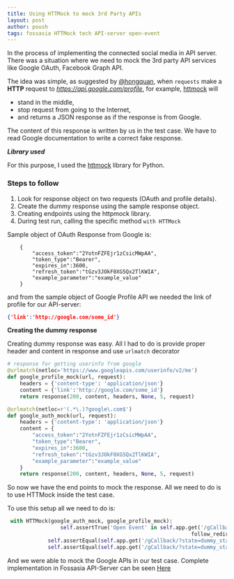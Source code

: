 ```yaml
---
title: Using HTTMock to mock 3rd Party APIs
layout: post
author: poush
tags: fossasia HTTMock tech API-server open-event
---
```


In the process of implementing the connected social media in API server. There was a situation where we need to mock the 3rd party API services like Google OAuth, Facebook Graph API.

The idea was simple, as suggested by  [@hongquan](https://github.com/hongquan),  when ```requests``` make a __HTTP__ request to _https://api.google.com/profile_, for example, [httmock](https://github.com/patrys/httmock) will

- stand in the middle,
- stop request from going to the Internet,
- and returns a JSON response as if the response is from Google.


The content of this response is written by us in the test case. We have to read Google documentation to write a correct fake response.

__*Library used*__

For this purpose, I used the [httmock](https://github.com/patrys/httmock) library for Python.

### Steps to follow

1. Look for response object on two requests (OAuth and profile details).
2. Create the dummy response using the sample response object.
3. Creating endpoints using the httpmock library.
4. During test run, calling the specific method ```with HTTMock```

Sample object of OAuth Response from Google is:
```
    {
        "access_token":"2YotnFZFEjr1zCsicMWpAA",
        "token_type":"Bearer",
        "expires_in":3600,
        "refresh_token":"tGzv3JOkF0XG5Qx2TlKWIA",
        "example_parameter":"example_value"
    }
```

and from the sample object of Google Profile API we needed the link of profile for our API-server:
```JSON
{'link':'http://google.com/some_id'}
```

__Creating the dummy response__

Creating dummy response was easy. All I had to do is provide proper header and content in response and use ```urlmatch``` decorator

```python
# response for getting userinfo from google
@urlmatch(netloc='https://www.googleapis.com/userinfo/v2/me')
def google_profile_mock(url, request):
    headers = {'content-type': 'application/json'}
    content = {'link':'http://google.com/some_id'}
    return response(200, content, headers, None, 5, request)

@urlmatch(netloc=r'(.*\.)?google\.com$')
def google_auth_mock(url, request):
    headers = {'content-type': 'application/json'}
    content = {
        "access_token":"2YotnFZFEjr1zCsicMWpAA",
        "token_type":"Bearer",
        "expires_in":3600,
        "refresh_token":"tGzv3JOkF0XG5Qx2TlKWIA",
        "example_parameter":"example_value"
    }
    return response(200, content, headers, None, 5, request)
```

So now we have the end points to mock the response. All we need to do is to use HTTMock inside the test case.

To use this setup all we need to do is:
```python
 with HTTMock(google_auth_mock, google_profile_mock):
                 self.assertTrue('Open Event' in self.app.get('/gCallback/?state=dummy_state&code=dummy_code',
                                                           follow_redirects=True).data)
             self.assertEqual(self.app.get('/gCallback/?state=dummy_state&code=dummy_code').status_code, 302)
             self.assertEqual(self.app.get('/gCallback/?state=dummy_state&code=dummy_code').status_code, 302)
```

And we were able to mock the Google APIs in our test case. Complete implementation in Fossasia API-Server can be seen [Here](https://github.com/fossasia/open-event-orga-server/pull/3629/files)